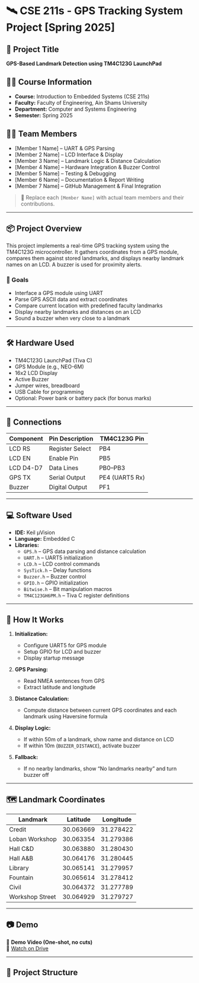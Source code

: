 # 🛰️ CSE 211s - GPS Tracking System Project [Spring 2025]

## 📍 Project Title
**GPS-Based Landmark Detection using TM4C123G LaunchPad**

## 🧑‍🏫 Course Information
- **Course:** Introduction to Embedded Systems (CSE 211s)
- **Faculty:** Faculty of Engineering, Ain Shams University
- **Department:** Computer and Systems Engineering
- **Semester:** Spring 2025

## 🧑‍💻 Team Members
- [Member 1 Name] – UART & GPS Parsing
- [Member 2 Name] – LCD Interface & Display
- [Member 3 Name] – Landmark Logic & Distance Calculation
- [Member 4 Name] – Hardware Integration & Buzzer Control
- [Member 5 Name] – Testing & Debugging
- [Member 6 Name] – Documentation & Report Writing
- [Member 7 Name] – GitHub Management & Final Integration

> 📌 Replace each `[Member Name]` with actual team members and their contributions.

---

## 📦 Project Overview

This project implements a real-time GPS tracking system using the TM4C123G microcontroller. It gathers coordinates from a GPS module, compares them against stored landmarks, and displays nearby landmark names on an LCD. A buzzer is used for proximity alerts.

### 🎯 Goals
- Interface a GPS module using UART
- Parse GPS ASCII data and extract coordinates
- Compare current location with predefined faculty landmarks
- Display nearby landmarks and distances on an LCD
- Sound a buzzer when very close to a landmark

---

## 🛠️ Hardware Used
- TM4C123G LaunchPad (Tiva C)
- GPS Module (e.g., NEO-6M)
- 16x2 LCD Display
- Active Buzzer
- Jumper wires, breadboard
- USB Cable for programming
- Optional: Power bank or battery pack (for bonus marks)

---

## 🔌 Connections
| **Component** | **Pin Description** | **TM4C123G Pin** |
|---------------|----------------------|------------------|
| LCD RS        | Register Select       | PB4              |
| LCD EN        | Enable Pin            | PB5              |
| LCD D4-D7     | Data Lines            | PB0–PB3          |
| GPS TX        | Serial Output         | PE4 (UART5 Rx)   |
| Buzzer        | Digital Output        | PF1              |

---

## 💻 Software Used
- **IDE:** Keil µVision
- **Language:** Embedded C
- **Libraries:**
  - `GPS.h` – GPS data parsing and distance calculation
  - `UART.h` – UART5 initialization
  - `LCD.h` – LCD control commands
  - `SysTick.h` – Delay functions
  - `Buzzer.h` – Buzzer control
  - `GPIO.h` – GPIO initialization
  - `Bitwise.h` – Bit manipulation macros
  - `TM4C123GH6PM.h` – Tiva C register definitions

---

## 🧮 How It Works

1. **Initialization:**
   - Configure UART5 for GPS module
   - Setup GPIO for LCD and buzzer
   - Display startup message

2. **GPS Parsing:**
   - Read NMEA sentences from GPS
   - Extract latitude and longitude

3. **Distance Calculation:**
   - Compute distance between current GPS coordinates and each landmark using Haversine formula

4. **Display Logic:**
   - If within 50m of a landmark, show name and distance on LCD
   - If within 10m (`BUZZER_DISTANCE`), activate buzzer

5. **Fallback:**
   - If no nearby landmarks, show “No landmarks nearby” and turn buzzer off

---

## 🗺️ Landmark Coordinates

| **Landmark**        | **Latitude**   | **Longitude**  |
|---------------------|----------------|----------------|
| Credit              | 30.063669      | 31.278422      |
| Loban Workshop      | 30.063354      | 31.279386      |
| Hall C&D            | 30.063880      | 31.280430      |
| Hall A&B            | 30.064176      | 31.280445      |
| Library             | 30.065141      | 31.279957      |
| Fountain            | 30.065614      | 31.278412      |
| Civil               | 30.064372      | 31.277789      |
| Workshop Street     | 30.064929      | 31.279727      |

---

## 📷 Demo

🎥 **Demo Video (One-shot, no cuts)**  
📎 [Watch on Drive](https://drive.google.com/drive/folders/1dnURdzcUv93dDKmu0cbW_O_x28QXpHPa)

---

## 📂 Project Structure


